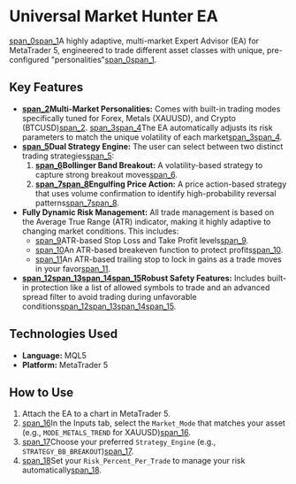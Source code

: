 # Universal Market Hunter EA

[span_0](start_span)[span_1](start_span)A highly adaptive, multi-market Expert Advisor (EA) for MetaTrader 5, engineered to trade different asset classes with unique, pre-configured "personalities"[span_0](end_span)[span_1](end_span).

## Key Features

- **[span_2](start_span)Multi-Market Personalities:** Comes with built-in trading modes specifically tuned for Forex, Metals (XAUUSD), and Crypto (BTCUSD)[span_2](end_span). [span_3](start_span)[span_4](start_span)The EA automatically adjusts its risk parameters to match the unique volatility of each market[span_3](end_span)[span_4](end_span).
- **[span_5](start_span)Dual Strategy Engine:** The user can select between two distinct trading strategies[span_5](end_span):
    1.  **[span_6](start_span)Bollinger Band Breakout:** A volatility-based strategy to capture strong breakout moves[span_6](end_span).
    2.  **[span_7](start_span)[span_8](start_span)Engulfing Price Action:** A price action-based strategy that uses volume confirmation to identify high-probability reversal patterns[span_7](end_span)[span_8](end_span).
- **Fully Dynamic Risk Management:** All trade management is based on the Average True Range (ATR) indicator, making it highly adaptive to changing market conditions. This includes:
    - [span_9](start_span)ATR-based Stop Loss and Take Profit levels[span_9](end_span).
    - [span_10](start_span)An ATR-based breakeven function to protect profits[span_10](end_span).
    - [span_11](start_span)An ATR-based trailing stop to lock in gains as a trade moves in your favor[span_11](end_span).
- **[span_12](start_span)[span_13](start_span)[span_14](start_span)[span_15](start_span)Robust Safety Features:** Includes built-in protection like a list of allowed symbols to trade and an advanced spread filter to avoid trading during unfavorable conditions[span_12](end_span)[span_13](end_span)[span_14](end_span)[span_15](end_span).

## Technologies Used

- **Language:** MQL5
- **Platform:** MetaTrader 5

## How to Use

1.  Attach the EA to a chart in MetaTrader 5.
2.  [span_16](start_span)In the Inputs tab, select the `Market_Mode` that matches your asset (e.g., `MODE_METALS_TREND` for XAUUSD)[span_16](end_span).
3.  [span_17](start_span)Choose your preferred `Strategy_Engine` (e.g., `STRATEGY_BB_BREAKOUT`)[span_17](end_span).
4.  [span_18](start_span)Set your `Risk_Percent_Per_Trade` to manage your risk automatically[span_18](end_span).
